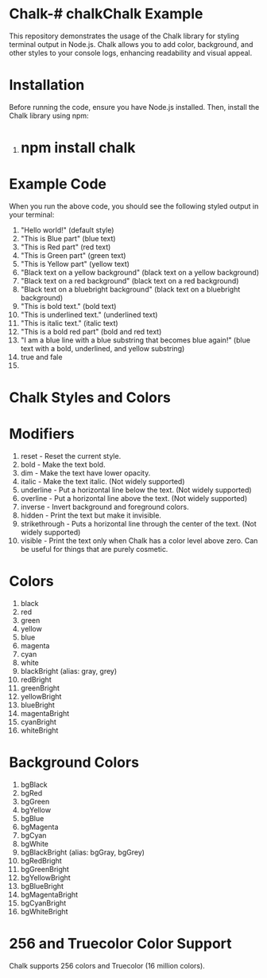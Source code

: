 # Chalk-# chalkChalk Example
This repository demonstrates the usage of the Chalk library for styling terminal output in Node.js. Chalk allows you to add color, background, and other styles to your console logs, enhancing readability and visual appeal.

# Installation
Before running the code, ensure you have Node.js installed. Then, install the Chalk library using npm:

1. # npm install chalk

# Example Code
When you run the above code, you should see the following styled output in your terminal:

1. "Hello world!" (default style)
2. "This is Blue part" (blue text)
3. "This is Red part" (red text)
4. "This is Green part" (green text)
5. "This is Yellow part" (yellow text)
6. "Black text on a yellow background" (black text on a yellow background)
7. "Black text on a red background" (black text on a red background)
8. "Black text on a bluebright background" (black text on a bluebright background)
9. "This is bold text." (bold text)
10. "This is underlined text." (underlined text)
11. "This is italic text." (italic text)
12. "This is a bold red part" (bold and red text)
13. "I am a blue line with a blue substring that becomes blue again!" (blue text with a bold, underlined, and yellow substring)
14. true and fale
15. 

# Chalk Styles and Colors
# Modifiers
1. reset - Reset the current style.
2. bold - Make the text bold.
3. dim - Make the text have lower opacity.
4. italic - Make the text italic. (Not widely supported)
5. underline - Put a horizontal line below the text. (Not widely supported)
6. overline - Put a horizontal line above the text. (Not widely supported)
7. inverse - Invert background and foreground colors.
8. hidden - Print the text but make it invisible.
9. strikethrough - Puts a horizontal line through the center of the text. (Not widely supported)
10. visible - Print the text only when Chalk has a color level above zero. Can be useful for things that are purely cosmetic.


# Colors
1. black
2. red
3. green
4. yellow
5. blue
6. magenta
7. cyan
8. white
9. blackBright (alias: gray, grey)
10. redBright
11. greenBright
12. yellowBright
13. blueBright
14. magentaBright
15. cyanBright
16. whiteBright

# Background Colors
1. bgBlack
2. bgRed
3. bgGreen
4. bgYellow
5. bgBlue
6. bgMagenta
7. bgCyan
8. bgWhite
9. bgBlackBright (alias: bgGray, bgGrey)
10. bgRedBright
11. bgGreenBright
12. bgYellowBright
13. bgBlueBright
14. bgMagentaBright
15. bgCyanBright
16. bgWhiteBright


# 256 and Truecolor Color Support

Chalk supports 256 colors and Truecolor (16 million colors).
